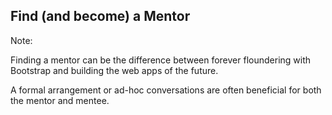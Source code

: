 <!-- .slide: data-background="resources/mentorship.jpg" -->

## Find (and become) a Mentor


Note:

Finding a mentor can be the difference between forever floundering with Bootstrap and building the web apps of the future.

A formal arrangement or ad-hoc conversations are often beneficial for both the mentor and mentee.
